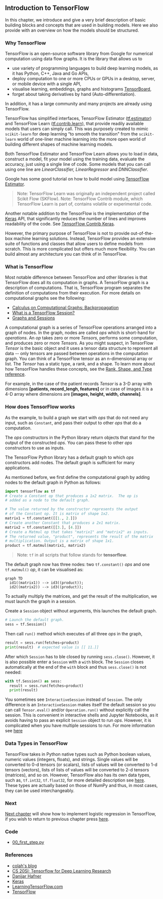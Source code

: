## Introduction to TensorFlow

In this chapter, we introduce and give a very brief description of basic building blocks and concepts that are used in building models. Here we also provide with an overview on how the models should be structured.

### Why TensorFlow

TensorFlow is an open-source software library from Google for numerical computation using data flow graphs. It is the library that allows us to

* use variety of programming languages to build deep learning models, as it has Python, C++, Java and Go APIs,
* deploy computation to one or more CPUs or GPUs in a desktop, server, or mobile device with a single API,
* visualise learning, embeddings, graphs and histograms [TensorBoard](https://www.tensorflow.org/get_started/summaries_and_tensorboard),
* forget about taking derivatives by hand \(Auto-differentiation\).

In addition, it has a large community and many projects are already using TensorFlow.

TensorFlow has simplified interfaces, TensorFlow Estimator  \([tf.estimator](https://www.tensorflow.org/api_docs/python/tf/estimator)\) and TensorFlow Learn \([tf.contrib.learn](https://www.tensorflow.org/api_guides/python/contrib.learn)\), that provide readily available models that users can simply call. This was purposely created to mimic `scikit-learn` for deep learning “to smooth the transition" from the `scikit-learn` world of one-liner machine learning into the more open world of building different shapes of machine learning models.

Both TensorFlow Estimator and TensorFlow Learn allows you to load in data, construct a model, fit your model using the training data, evaluate the accuracy, just using a single line of code. Some models that you can call using one line are  _LinearClassifier, LinearRegressor_ and  _DNNClassifier_.

Google has some good tutorial on how to build model using [TensorFlow Estimator](https://www.tensorflow.org/get_started/estimator).

> Note: TensorFlow Learn was originally an independent project called Scikit Flow \(SKFlow\).
> Note: TensorFlow Contrib module, which TensorFlow Learn is part of, contains volatile or experimental code.

Another notable addition to the TensorFlow is the implementation of the [Keras](https://keras.io/) API, that significantly reduces the number of lines and improves readability of the code. See [TensorFlow Contrib Keras](https://www.tensorflow.org/api_docs/python/tf/contrib/keras).

However, the primary purpose of TensorFlow is not to provide out-of-the-box machine learning solutions. Instead, TensorFlow provides an extensive suite of functions and classes that allow users to define models from scratch. This is more complicated but offers much more flexibility. You can build almost any architecture you can think of in TensorFlow.

### What is TensorFlow

Most notable difference between TensorFlow and other libraries is that TensorFlow does all its computation in graphs. A TensorFlow graph is a description of computations. That is, TensorFlow program separates the definition of computations from their execution. For more details on computational graphs see the following:

* [Calculus on Computational Graphs: Backpropagation](http://colah.github.io/posts/2015-08-Backprop/)
* [What is a TensorFlow Session?](http://danijar.com/what-is-a-tensorflow-session/)
* [Graphs and Sessions](https://www.tensorflow.org/versions/master/programmers_guide/graphs)

A computational graph is a series of TensorFlow operations arranged into a graph of nodes. In the graph, nodes are called _ops_ which is short-hand for _operations_. An _op_ takes zero or more _Tensors_, performs some computation, and produces zero or more _Tensors_. As you might suspect, in TensorFlow _Tensor_ is the basic object and it uses a tensor data structure to represent all data -- only tensors are passed between operations in the computation graph. You can think of a TensorFlow tensor as an n-dimensional array or list. The _Tensor_ has a static type, a rank, and a shape. To learn more about how TensorFlow handles these concepts, see the [Rank, Shape, and Type reference](https://www.tensorflow.org/programmers_guide/dims_types).

For example, in the case of the patient records _Tensor_ is a 3-D array with dimensions **\[patients, record\_lengh, features\]** or in case of images it is a 4-D array where dimensions are **\[images, height, width, channels\]**.

### How does TensorFlow works

As the example, to build a graph we start with _ops_ that do not need any input, such as `Constant`, and pass their output to other _ops_ that do a computation.

The _ops_ constructors in the Python library return objects that stand for the output of the constructed _ops_. You can pass these to other _ops_ constructors to use as inputs.

The TensorFlow Python library has a default graph to which _ops_ constructors add nodes. The default graph is sufficient for many applications.

As mentioned before, we first define the computational graph by adding nodes to the default graph in Python as follows:

```python
import tensorflow as tf
# Create a Constant op that produces a 1x2 matrix.  The op is
# added as a node to the default graph.

# The value returned by the constructor represents the output
# of the Constant op. It is matrix of shape 1x2.
matrix1 = tf.constant([[1., 2.]])
# Create another Constant that produces a 2x1 matrix.
matrix2 = tf.constant([[3.], [4.]])
# Create a Matmul op that takes "matrix1" and "matrix2" as inputs.
# The returned value, "product", represents the result of the matrix
# multiplication. Output is a matrix of shape 1x1.
product = tf.matmul(matrix1, matrix2)
```

> Note: `tf` in all scripts that follow stands for **tensorflow**.

The default graph now has three nodes: two `tf.constant()` _ops_ and one `tf.matmul()` _op_, it can be visualised as:

```mermaid
graph TD
  id1((matrix1)) --> id3((product));
  id2((matrix2)) --> id3((product));
```

To actually multiply the matrices, and get the result of the multiplication, we must launch the graph in a session.

Create a `Session` object without arguments, this launches the default graph.

```python
# Launch the default graph.
sess = tf.Session()
```

Then  call `run()` method which executes of all three _ops_ in the graph,

```python
result = sess.run(fetches=product)
print(result)  # expected value is [[ 11.]]
```

After which `Session` has to ble closed by running `sess.close()`. However, it is also possible enter a `Session` with a `with` block. The `Session` closes automatically at the end of the `with` block and thus `sess.close()` is not needed:

```python
with tf.Session() as sess:
  result = sess.run(fetches=product)
  print(result)
```

You sometimes see `InteractiveSession` instead of `Session`. The only difference is an `InteractiveSession` makes itself the default session so you can call `Tensor.eval()` and/or `Operation.run()` without explicitly call the session. This is convenient in interactive shells and Jupyter Notebooks, as it avoids having to pass an explicit `Session` object to run _ops_. However, it is complicated when you have multiple sessions to run. For more information see [here](https://learningtensorflow.com/lesson5/)

### Data Types in TensorFlow

TensorFlow takes in Python native types such as Python boolean values, numeric values \(integers, floats\), and strings. Single values will be converted to 0-d tensors \(or scalars\), lists of values will be converted to 1-d tensors \(vectors\), lists of lists of values will be converted to 2-d tensors \(matrices\), and so on. However, TensorFlow also has its own data types, such as, `tf.int32`, `tf.float32`, for more detailed description see [here](https://www.tensorflow.org/programmers_guide/dims_types). These types are actually based on those of NumPy and thus, in most cases, they can be used interchangeably.

### Next

[Next chapter](/chapters/chapter3.md) will show how to implement logistic regression in TensorFlow, if you wish to return to previous chapter press [here](/chapters/chapter1.md).

### Code

* [00\_first\_step.py](/scripts/00_first_step.py)

### References

* [colah's blog](http://colah.github.io/)
* [CS 20SI: Tensorflow for Deep Learning Research](http://web.stanford.edu/class/cs20si/index.html)
* [Danijar Hafner](http://danijar.com/)
* [Keras](https://keras.io/)
* [LearningTensorFlow.com](https://learningtensorflow.com/)
* [TensorFlow](/www.tensorflow.org)